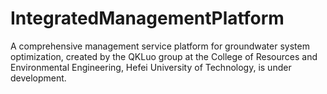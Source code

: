 # IntegratedManagementPlatform
A comprehensive management service platform for groundwater system optimization, created by the QKLuo group at the College of Resources and Environmental Engineering, Hefei University of Technology, is under development.
